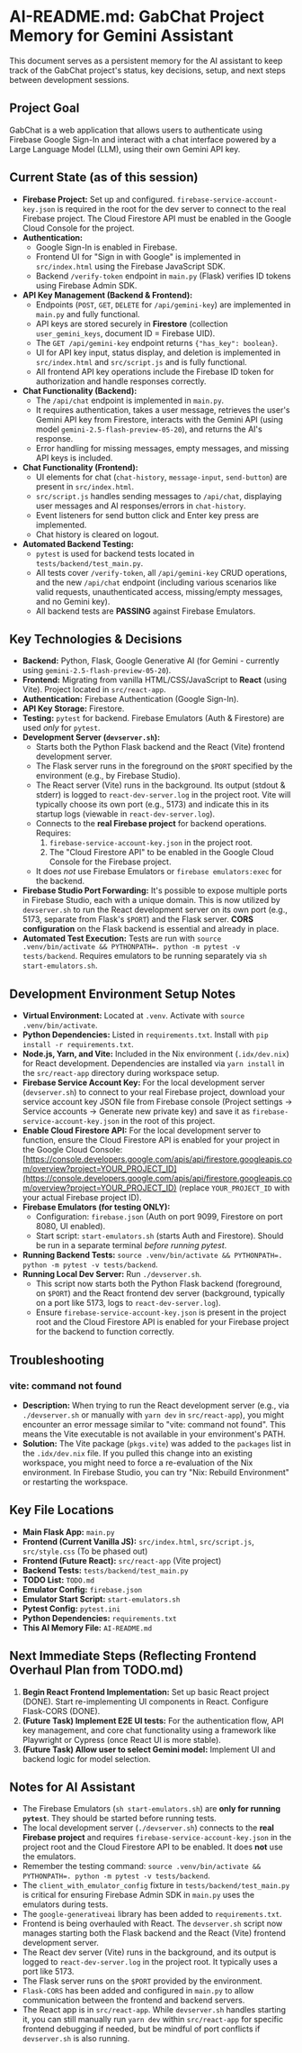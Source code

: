# AI-README.md: GabChat Project Memory for Gemini Assistant

This document serves as a persistent memory for the AI assistant to keep track of the GabChat project's status, key decisions, setup, and next steps between development sessions.

## Project Goal

GabChat is a web application that allows users to authenticate using Firebase Google Sign-In and interact with a chat interface powered by a Large Language Model (LLM), using their own Gemini API key.

## Current State (as of this session)

*   **Firebase Project:** Set up and configured. `firebase-service-account-key.json` is required in the root for the dev server to connect to the real Firebase project. The Cloud Firestore API must be enabled in the Google Cloud Console for the project.
*   **Authentication:**
    *   Google Sign-In is enabled in Firebase.
    *   Frontend UI for "Sign in with Google" is implemented in `src/index.html` using the Firebase JavaScript SDK.
    *   Backend `/verify-token` endpoint in `main.py` (Flask) verifies ID tokens using Firebase Admin SDK.
*   **API Key Management (Backend & Frontend):**
    *   Endpoints (`POST`, `GET`, `DELETE` for `/api/gemini-key`) are implemented in `main.py` and fully functional.
    *   API keys are stored securely in **Firestore** (collection `user_gemini_keys`, document ID = Firebase UID).
    *   The `GET /api/gemini-key` endpoint returns `{"has_key": boolean}`.
    *   UI for API key input, status display, and deletion is implemented in `src/index.html` and `src/script.js` and is fully functional.
    *   All frontend API key operations include the Firebase ID token for authorization and handle responses correctly.
*   **Chat Functionality (Backend):**
    *   The `/api/chat` endpoint is implemented in `main.py`.
    *   It requires authentication, takes a user message, retrieves the user's Gemini API key from Firestore, interacts with the Gemini API (using model `gemini-2.5-flash-preview-05-20`), and returns the AI's response.
    *   Error handling for missing messages, empty messages, and missing API keys is included.
*   **Chat Functionality (Frontend):**
    *   UI elements for chat (`chat-history`, `message-input`, `send-button`) are present in `src/index.html`.
    *   `src/script.js` handles sending messages to `/api/chat`, displaying user messages and AI responses/errors in `chat-history`.
    *   Event listeners for send button click and Enter key press are implemented.
    *   Chat history is cleared on logout.
*   **Automated Backend Testing:**
    *   `pytest` is used for backend tests located in `tests/backend/test_main.py`.
    *   All tests cover `/verify-token`, all `/api/gemini-key` CRUD operations, and the new `/api/chat` endpoint (including various scenarios like valid requests, unauthenticated access, missing/empty messages, and no Gemini key).
    *   All backend tests are **PASSING** against Firebase Emulators.

## Key Technologies & Decisions

*   **Backend:** Python, Flask, Google Generative AI (for Gemini - currently using `gemini-2.5-flash-preview-05-20`).
*   **Frontend:** Migrating from vanilla HTML/CSS/JavaScript to **React** (using Vite). Project located in `src/react-app`.
*   **Authentication:** Firebase Authentication (Google Sign-In).
*   **API Key Storage:** Firestore.
*   **Testing:** `pytest` for backend. Firebase Emulators (Auth & Firestore) are used *only* for `pytest`.
*   **Development Server (`devserver.sh`):**
    *   Starts both the Python Flask backend and the React (Vite) frontend development server.
    *   The Flask server runs in the foreground on the `$PORT` specified by the environment (e.g., by Firebase Studio).
    *   The React server (Vite) runs in the background. Its output (stdout & stderr) is logged to `react-dev-server.log` in the project root. Vite will typically choose its own port (e.g., 5173) and indicate this in its startup logs (viewable in `react-dev-server.log`).
    *   Connects to the **real Firebase project** for backend operations. Requires:
        1.  `firebase-service-account-key.json` in the project root.
        2.  The "Cloud Firestore API" to be enabled in the Google Cloud Console for the Firebase project.
    *   It does *not* use Firebase Emulators or `firebase emulators:exec` for the backend.
*   **Firebase Studio Port Forwarding:** It's possible to expose multiple ports in Firebase Studio, each with a unique domain. This is now utilized by `devserver.sh` to run the React development server on its own port (e.g., 5173, separate from Flask's `$PORT`) and the Flask server. **CORS configuration** on the Flask backend is essential and already in place.
*   **Automated Test Execution:** Tests are run with `source .venv/bin/activate && PYTHONPATH=. python -m pytest -v tests/backend`. Requires emulators to be running separately via `sh start-emulators.sh`.

## Development Environment Setup Notes

*   **Virtual Environment:** Located at `.venv`. Activate with `source .venv/bin/activate`.
*   **Python Dependencies:** Listed in `requirements.txt`. Install with `pip install -r requirements.txt`.
*   **Node.js, Yarn, and Vite:** Included in the Nix environment (`.idx/dev.nix`) for React development. Dependencies are installed via `yarn install` in the `src/react-app` directory during workspace setup.
*   **Firebase Service Account Key:** For the local development server (`devserver.sh`) to connect to your real Firebase project, download your service account key JSON file from Firebase console (Project settings -> Service accounts -> Generate new private key) and save it as `firebase-service-account-key.json` in the root of this project.
*   **Enable Cloud Firestore API:** For the local development server to function, ensure the Cloud Firestore API is enabled for your project in the Google Cloud Console: [https://console.developers.google.com/apis/api/firestore.googleapis.com/overview?project=YOUR_PROJECT_ID](https://console.developers.google.com/apis/api/firestore.googleapis.com/overview?project=YOUR_PROJECT_ID) (replace `YOUR_PROJECT_ID` with your actual Firebase project ID).
*   **Firebase Emulators (for testing ONLY):**
    *   Configuration: `firebase.json` (Auth on port 9099, Firestore on port 8080, UI enabled).
    *   Start script: `start-emulators.sh` (starts Auth and Firestore). Should be run in a separate terminal *before running pytest*.
*   **Running Backend Tests:** `source .venv/bin/activate && PYTHONPATH=. python -m pytest -v tests/backend`.
*   **Running Local Dev Server:** Run `./devserver.sh`.
    *   This script now starts both the Python Flask backend (foreground, on `$PORT`) and the React frontend dev server (background, typically on a port like 5173, logs to `react-dev-server.log`).
    *   Ensure `firebase-service-account-key.json` is present in the project root and the Cloud Firestore API is enabled for your Firebase project for the backend to function correctly.

## Troubleshooting

### vite: command not found

*   **Description:** When trying to run the React development server (e.g., via `./devserver.sh` or manually with `yarn dev` in `src/react-app`), you might encounter an error message similar to "vite: command not found". This means the Vite executable is not available in your environment's PATH.
*   **Solution:** The Vite package (`pkgs.vite`) was added to the `packages` list in the `.idx/dev.nix` file. If you pulled this change into an existing workspace, you might need to force a re-evaluation of the Nix environment. In Firebase Studio, you can try "Nix: Rebuild Environment" or restarting the workspace.

## Key File Locations

*   **Main Flask App:** `main.py`
*   **Frontend (Current Vanilla JS):** `src/index.html`, `src/script.js`, `src/style.css` (To be phased out)
*   **Frontend (Future React):** `src/react-app` (Vite project)
*   **Backend Tests:** `tests/backend/test_main.py`
*   **TODO List:** `TODO.md`
*   **Emulator Config:** `firebase.json`
*   **Emulator Start Script:** `start-emulators.sh`
*   **Pytest Config:** `pytest.ini`
*   **Python Dependencies:** `requirements.txt`
*   **This AI Memory File:** `AI-README.md`

## Next Immediate Steps (Reflecting Frontend Overhaul Plan from TODO.md)

1.  **Begin React Frontend Implementation:** Set up basic React project (DONE). Start re-implementing UI components in React. Configure Flask-CORS (DONE).
2.  **(Future Task) Implement E2E UI tests:** For the authentication flow, API key management, and core chat functionality using a framework like Playwright or Cypress (once React UI is more stable).
3.  **(Future Task) Allow user to select Gemini model:** Implement UI and backend logic for model selection.

## Notes for AI Assistant

*   The Firebase Emulators (`sh start-emulators.sh`) are **only for running `pytest`**. They should be started before running tests.
*   The local development server (`./devserver.sh`) connects to the **real Firebase project** and requires `firebase-service-account-key.json` in the project root and the Cloud Firestore API to be enabled. It does **not** use the emulators.
*   Remember the testing command: `source .venv/bin/activate && PYTHONPATH=. python -m pytest -v tests/backend`.
*   The `client_with_emulator_config` fixture in `tests/backend/test_main.py` is critical for ensuring Firebase Admin SDK in `main.py` uses the emulators during tests.
*   The `google-generativeai` library has been added to `requirements.txt`.
*   Frontend is being overhauled with React. The `devserver.sh` script now manages starting both the Flask backend and the React (Vite) frontend development server.
*   The React dev server (Vite) runs in the background, and its output is logged to `react-dev-server.log` in the project root. It typically uses a port like 5173.
*   The Flask server runs on the `$PORT` provided by the environment.
*   `Flask-CORS` has been added and configured in `main.py` to allow communication between the frontend and backend servers.
*   The React app is in `src/react-app`. While `devserver.sh` handles starting it, you can still manually run `yarn dev` within `src/react-app` for specific frontend debugging if needed, but be mindful of port conflicts if `devserver.sh` is also running.
